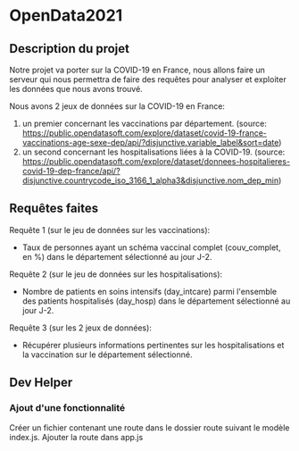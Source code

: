 # OpenData2021

## Description du projet 
Notre projet va porter sur la COVID-19 en France, nous allons faire un serveur qui nous permettra de faire des requêtes pour analyser et exploiter les données que nous avons trouvé.

Nous avons 2 jeux de données sur la COVID-19 en France:
1. un premier concernant les vaccinations par département. (source: https://public.opendatasoft.com/explore/dataset/covid-19-france-vaccinations-age-sexe-dep/api/?disjunctive.variable_label&sort=date)
2. un second concernant les hospitalisations liées à la COVID-19. (source: https://public.opendatasoft.com/explore/dataset/donnees-hospitalieres-covid-19-dep-france/api/?disjunctive.countrycode_iso_3166_1_alpha3&disjunctive.nom_dep_min)

## Requêtes faites

Requête 1 (sur le jeu de données sur les vaccinations):
- Taux de personnes ayant un schéma vaccinal complet (couv_complet, en %) dans le département sélectionné au jour J-2.

Requête 2 (sur le jeu de données sur les hospitalisations):
- Nombre de patients en soins intensifs (day_intcare) parmi l'ensemble des patients hospitalisés (day_hosp) dans le département sélectionné au jour J-2.

Requête 3 (sur les 2 jeux de données):
- Récupérer plusieurs informations pertinentes sur les hospitalisations et la vaccination sur le département sélectionné.


## Dev Helper
### Ajout d'une fonctionnalité
Créer un fichier contenant une route dans le dossier route suivant le modèle index.js.
Ajouter la route dans app.js
